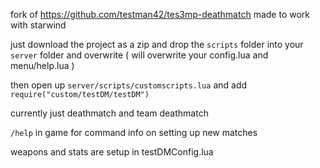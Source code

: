 
fork of https://github.com/testman42/tes3mp-deathmatch made to work with starwind

just download the project as a zip and drop the `scripts` folder into your `server` folder and overwrite ( will overwrite your config.lua and menu/help.lua )

then open up `server/scripts/customscripts.lua` and add `require("custom/testDM/testDM")`

currently just deathmatch and team deathmatch

`/help` in game for command info on setting up new matches

weapons and stats are setup in testDMConfig.lua
